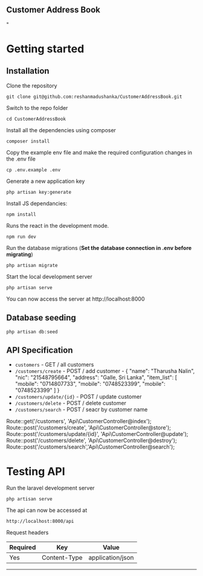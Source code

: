 

## Customer Address Book
" 

# Getting started

## Installation

Clone the repository

    git clone git@github.com:reshanmadushanka/CustomerAddressBook.git

Switch to the repo folder

    cd CustomerAddressBook

Install all the dependencies using composer

    composer install

Copy the example env file and make the required configuration changes in the .env file

    cp .env.example .env

Generate a new application key

    php artisan key:generate

Install JS dependancies:

    npm install

Runs the react in the development mode.

    npm run dev

Run the database migrations (**Set the database connection in .env before migrating**)

    php artisan migrate

Start the local development server

    php artisan serve

You can now access the server at http://localhost:8000


## Database seeding

    php artisan db:seed


## API Specification

- `customers` - GET / all customers
- `/customers/create` - POST / add customer - {
     "name": "Tharusha Nalin",
    "nic": "21548795664",
    "address": "Galle, Sri Lanka",
    "item_list": [
       "mobile": "0714807733",
       "mobile": "0748523399",
       "mobile": "0748523399"
    ]
}
- `/customers/update/{id}` - POST / update customer
- `/customers/delete` - POST / delete customer
- `/customers/search` - POST / seacr by customer name 


Route::get('/customers', 'Api\CustomerController@index');
Route::post('/customers/create', 'Api\CustomerController@store');
Route::post('/customers/update/{id}', 'Api\CustomerController@update');
Route::post('/customers/delete', 'Api\CustomerController@destroy');
Route::post('/customers/search','Api\CustomerController@search');

# Testing API

Run the laravel development server

    php artisan serve

The api can now be accessed at

    http://localhost:8000/api

Request headers

| **Required** 	| **Key**              	| **Value**            	|
|----------	|------------------	|------------------	|
| Yes      	| Content-Type     	| application/json 	|


----------